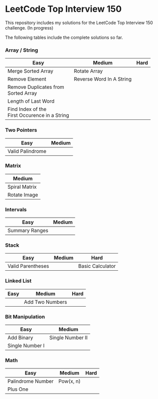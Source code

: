 # LeetCode Top Interview 150

This repository includes my solutions for the LeetCode Top Interview 150 challenge. (In progress)

The following tables include the complete solutions so far.

### Array / String
| Easy | Medium | Hard |
| - | - | - |
| Merge Sorted Array | Rotate Array |
| Remove Element | Reverse Word In A String |
| Remove Duplicates from <br> Sorted Array |
| Length of Last Word |
| Find Index of the <br> First Occurence in a String |

### Two Pointers
| Easy | Medium |
| - | - |
| Valid Palindrome |

### Matrix
| Medium |
| - |
| Spiral Matrix |
| Rotate Image |

### Intervals
| Easy | Medium |
| - | - |
| Summary Ranges |

### Stack
| Easy | Medium | Hard |
| - | - | - |
| Valid Parentheses | | Basic Calculator |

### Linked List
| Easy | Medium | Hard |
| - | - | - |
| | Add Two Numbers |

### Bit Manipulation
| Easy | Medium |
| - | - |
| Add Binary | Single Number II |
| Single Number I |

### Math
| Easy | Medium | Hard |
| - | - | - |
| Palindrome Number | Pow(x, n) |
| Plus One |
